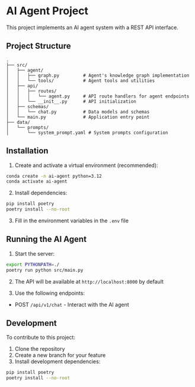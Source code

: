 # AI Agent Project

This project implements an AI agent system with a REST API interface.

## Project Structure

```
.
├── src/
│   ├── agent/
│   │   ├── graph.py         # Agent's knowledge graph implementation
│   │   └── tools/           # Agent tools and utilities
│   ├── api/
│   │   ├── routes/
│   │   │   └── agent.py     # API route handlers for agent endpoints
│   │   └── __init__.py      # API initialization
│   ├── schemas/
│   │   └── chat.py          # Data models and schemas
│   └── main.py              # Application entry point
├── data/
│   └── prompts/
│       └── system_prompt.yaml # System prompts configuration
```

## Installation

1. Create and activate a virtual environment (recommended):
```bash
conda create -n ai-agent python=3.12
conda activate ai-agent
```

2. Install dependencies:
```bash
pip install poetry
poetry install --no-root
```
3. Fill in the environment variables in the `.env` file

## Running the AI Agent

1. Start the server:
```bash
export PYTHONPATH=./
poetry run python src/main.py
```

2. The API will be available at `http://localhost:8000` by default

3. Use the following endpoints:
- POST `/api/v1/chat` - Interact with the AI agent

## Development

To contribute to this project:

1. Clone the repository
2. Create a new branch for your feature
3. Install development dependencies:
```bash
pip install poetry
poetry install --no-root
```